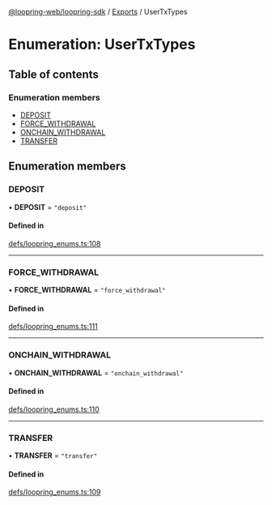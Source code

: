 [@loopring-web/loopring-sdk](../README.md) / [Exports](../modules.md) / UserTxTypes

# Enumeration: UserTxTypes

## Table of contents

### Enumeration members

- [DEPOSIT](UserTxTypes.md#deposit)
- [FORCE\_WITHDRAWAL](UserTxTypes.md#force_withdrawal)
- [ONCHAIN\_WITHDRAWAL](UserTxTypes.md#onchain_withdrawal)
- [TRANSFER](UserTxTypes.md#transfer)

## Enumeration members

### DEPOSIT

• **DEPOSIT** = `"deposit"`

#### Defined in

[defs/loopring_enums.ts:108](https://github.com/Loopring/loopring_sdk/blob/cd42b57/src/defs/loopring_enums.ts#L108)

___

### FORCE\_WITHDRAWAL

• **FORCE\_WITHDRAWAL** = `"force_withdrawal"`

#### Defined in

[defs/loopring_enums.ts:111](https://github.com/Loopring/loopring_sdk/blob/cd42b57/src/defs/loopring_enums.ts#L111)

___

### ONCHAIN\_WITHDRAWAL

• **ONCHAIN\_WITHDRAWAL** = `"onchain_withdrawal"`

#### Defined in

[defs/loopring_enums.ts:110](https://github.com/Loopring/loopring_sdk/blob/cd42b57/src/defs/loopring_enums.ts#L110)

___

### TRANSFER

• **TRANSFER** = `"transfer"`

#### Defined in

[defs/loopring_enums.ts:109](https://github.com/Loopring/loopring_sdk/blob/cd42b57/src/defs/loopring_enums.ts#L109)
